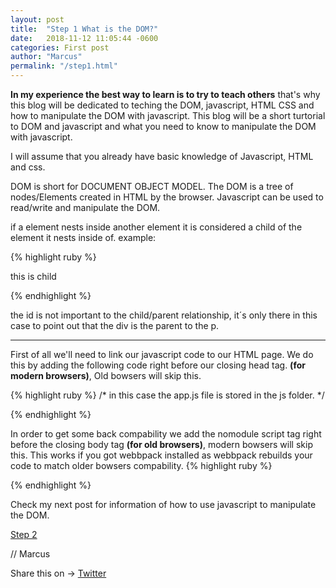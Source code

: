 ```yaml
---
layout: post
title:  "Step 1 What is the DOM?"
date:   2018-11-12 11:05:44 -0600
categories: First post
author: "Marcus"
permalink: "/step1.html"
---
```


**In my experience the best way to learn is to try to teach others**
that's why this blog will be dedicated to teching the DOM, javascript, HTML CSS and how to manipulate the DOM with javascript.
This blog will be a short turtorial to DOM and javascript and what you need to know to manipulate the DOM with javascript.

I will assume that you already have basic knowledge of Javascript, HTML and css.

DOM is short for DOCUMENT OBJECT MODEL. The DOM is a tree of nodes/Elements created in HTML by the browser. Javascript can be used to read/write and manipulate the DOM. 

if a element nests inside another element it is considered a child of the element it nests inside of. example:

{% highlight ruby %}
<div id="parent">  
 <p> this is child  </p>  
 </div> 
{% endhighlight %}

the id is not important to the child/parent relationship, it´s only there in this case to point out that the div is the parent to the p.

___

First of all we'll need to link our javascript code to our HTML page. We do this by adding the following code right before our closing head tag.
**(for modern browsers)**, Old bowsers will skip this.

{% highlight ruby %}
/* in this case the app.js file is stored in the js folder. */
<script type="module" src="js/app.js"></script>
{% endhighlight %}

In order to get some back compability we add  the nomodule script tag right before the closing body tag  **(for old browsers)**, modern bowsers will skip this.
This works if you got webbpack installed as webbpack rebuilds your code to match older bowsers compability.
{% highlight ruby %}
<script nomodule src="build.js"></script>
{% endhighlight %}

Check my next post for information of how to use javascript to manipulate the DOM.

[Step 2](/step2.html)

// Marcus 
<div class="share-page">
  Share this on &rarr;
  <a href="https://twitter.com/intent/tweet?text={{ page.title }}&url={{ site.url }}{{ page.url }}&via={{ site.twitter_username }}&related={{ site.twitter_username }}" rel="nofollow" target="_blank" title="Share on Twitter">Twitter</a>
</div>
<div
class="just-comments"
data-apikey="e3ae52cc-c19b-4c15-b6eb-2156879027b0">
</div>
<script async src="https://just-comments.com/w.js"></script>

